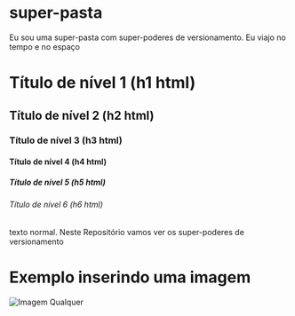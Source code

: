 # super-pasta
Eu sou uma super-pasta com super-poderes de versionamento. Eu viajo no tempo e no espaço

# Título de nível 1 (h1 html)
## Título de nível 2 (h2 html)
### Título de nível 3 (h3 html)
#### Título de nível 4 (h4 html)
##### Título de nível 5 (h5 html)
###### Título de nível 6 (h6 html)

texto normal.
Neste Repositório vamos ver os super-poderes de versionamento

# Exemplo inserindo uma imagem
![Imagem Qualquer](https://preview.redd.it/5w7v7151lsz71.jpg?width=612&format=pjpg&auto=webp&s=7bf64ee5ced85a46f4ce2b925926ebb64cdaae07)
